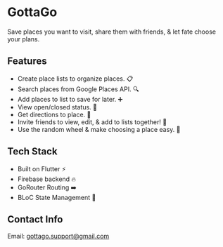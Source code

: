 # GottaGo

Save places you want to visit, share them with friends, & let fate choose your plans.

## Features
- Create place lists to organize places. 📋
- Search places from Google Places API. 🔍
- Add places to list to save for later. ➕
- View open/closed status. 🏬
- Get directions to place. 📍
- Invite friends to view, edit, & add to lists together! 📨
- Use the random wheel & make choosing a place easy. 🎲
 
## Tech Stack
- Built on Flutter ⚡
- Firebase backend 🔥
- GoRouter Routing ➡️
- BLoC State Management 💾

## Contact Info
Email: gottago.support@gmail.com
